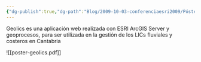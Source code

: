 ```yaml
---
{"dg-publish":true,"dg-path":"Blog/2009-10-03-conferenciaesri2009/Póster aplicación web de geoprocesos Geolics.md","permalink":"/blog/2009-10-03-conferenciaesri2009/poster-aplicacion-web-de-geoprocesos-geolics/"}
---
```


Geolics es  una aplicación web realizada con ESRI ArcGIS Server y geoprocesos, para ser utilizada en la gestión de los LICs fluviales y costeros en Cantabria

![[poster-geolics.pdf]]